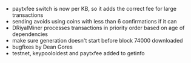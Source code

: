 * paytxfee switch is now per KB, so it adds the correct fee for large transactions
* sending avoids using coins with less than 6 confirmations if it can
* DRiyalMiner processes transactions in priority order based on age of dependencies
* make sure generation doesn't start before block 74000 downloaded
* bugfixes by Dean Gores
* testnet, keypoololdest and paytxfee added to getinfo
